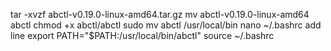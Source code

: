 tar -xvzf abctl-v0.19.0-linux-amd64.tar.gz
mv abctl-v0.19.0-linux-amd64 abctl
chmod +x abctl/abctl
sudo mv abctl /usr/local/bin
nano ~/.bashrc
add line
    export PATH="$PATH:/usr/local/bin/abctl"
source ~/.bashrc

